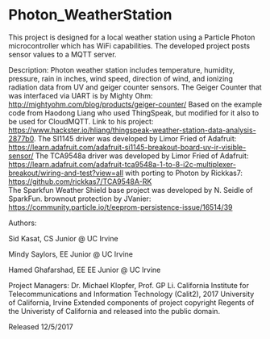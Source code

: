 # Photon_WeatherStation
This project is designed for a local weather station using a Particle Photon microcontroller which has WiFi capabilities.  The developed project posts sensor values to a MQTT server.  

Description:
Photon weather station includes temperature, humidity, pressure, rain in inches,
wind speed, direction of wind, and ionizing radiation data from UV and geiger counter sensors.
The Geiger Counter that was interfaced via UART is by Mighty Ohm:  http://mightyohm.com/blog/products/geiger-counter/
Based on the example code from Haodong Liang who used ThingSpeak, but modified for it also to be 
used for CloudMQTT. Link to his project: https://www.hackster.io/hliang/thingspeak-weather-station-data-analysis-2877b0.
The SI1145 driver was developed by Limor Fried of Adafruit:  https://learn.adafruit.com/adafruit-si1145-breakout-board-uv-ir-visible-sensor/
The TCA9548a driver was developed by Limor Fried of Adafruit:  https://learn.adafruit.com/adafruit-tca9548a-1-to-8-i2c-multiplexer-breakout/wiring-and-test?view=all with porting to Photon by Rickkas7: https://github.com/rickkas7/TCA9548A-RK  
The Sparkfun Weather Shield base project was developed by N. Seidle of SparkFun.
brownout protection by JVanier: https://community.particle.io/t/eeprom-persistence-issue/16514/39

Authors:

Sid Kasat, CS Junior @ UC Irvine

Mindy Saylors, EE Junior @ UC Irvine

Hamed Ghafarshad, EE EE Junior @ UC Irvine

Project Managers: Dr. Michael Klopfer, Prof. GP Li.
California Institute for Telecommunications and Information Technology (Calit2), 2017
University of California, Irvine
Extended components of project copyright Regents of the Univeristy of California and released into the public domain.

Released 12/5/2017
